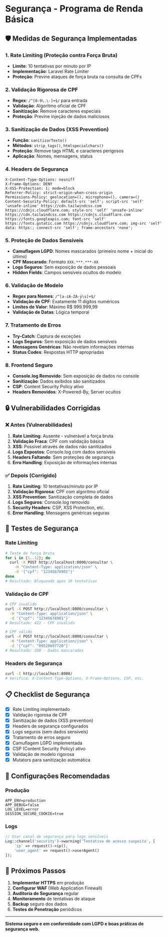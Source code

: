 # Segurança - Programa de Renda Básica

## 🛡️ Medidas de Segurança Implementadas

### 1. **Rate Limiting (Proteção contra Força Bruta)**
- **Limite**: 10 tentativas por minuto por IP
- **Implementação**: Laravel Rate Limiter
- **Proteção**: Previne ataques de força bruta na consulta de CPFs

### 2. **Validação Rigorosa de CPF**
- **Regex**: `/^[0-9\.\-]+$/` para entrada
- **Validação**: Algoritmo oficial de CPF
- **Sanitização**: Remove caracteres especiais
- **Proteção**: Previne injeção de dados maliciosos

### 3. **Sanitização de Dados (XSS Prevention)**
- **Função**: `sanitizarTexto()`
- **Métodos**: `strip_tags()`, `htmlspecialchars()`
- **Proteção**: Remove tags HTML e caracteres perigosos
- **Aplicação**: Nomes, mensagens, status

### 4. **Headers de Segurança**
```http
X-Content-Type-Options: nosniff
X-Frame-Options: DENY
X-XSS-Protection: 1; mode=block
Referrer-Policy: strict-origin-when-cross-origin
Permissions-Policy: geolocation=(), microphone=(), camera=()
Content-Security-Policy: default-src 'self'; script-src 'self' 'unsafe-inline' https://cdn.tailwindcss.com https://cdnjs.cloudflare.com; style-src 'self' 'unsafe-inline' https://cdn.tailwindcss.com https://cdnjs.cloudflare.com https://fonts.googleapis.com; font-src 'self' https://fonts.gstatic.com https://cdnjs.cloudflare.com; img-src 'self' data: https:; connect-src 'self'; frame-ancestors 'none';
```

### 5. **Proteção de Dados Sensíveis**
- **Camuflagem LGPD**: Nomes mascarados (primeiro nome + inicial do último)
- **CPF Mascarado**: Formato `XXX.***.***-XX`
- **Logs Seguros**: Sem exposição de dados pessoais
- **Hidden Fields**: Campos sensíveis ocultos do modelo

### 6. **Validação de Modelo**
- **Regex para Nomes**: `/^[a-zA-ZÀ-ÿ\s]+$/`
- **Validação de CPF**: Exatamente 11 dígitos numéricos
- **Limites de Valor**: Máximo R$ 999.999,99
- **Validação de Datas**: Lógica temporal

### 7. **Tratamento de Erros**
- **Try-Catch**: Captura de exceções
- **Logs Seguros**: Sem exposição de dados sensíveis
- **Mensagens Genéricas**: Não revelam informações internas
- **Status Codes**: Respostas HTTP apropriadas

### 8. **Frontend Seguro**
- **Console.log Removido**: Sem exposição de dados no console
- **Sanitização**: Dados exibidos são sanitizados
- **CSP**: Content Security Policy ativo
- **Headers Removidos**: X-Powered-By, Server ocultos

## 🔒 Vulnerabilidades Corrigidas

### ❌ **Antes (Vulnerabilidades)**
1. **Rate Limiting**: Ausente - vulnerável a força bruta
2. **Validação Fraca**: CPF com validação básica
3. **XSS**: Possível através de dados não sanitizados
4. **Logs Expostos**: Console.log com dados sensíveis
5. **Headers Faltando**: Sem proteções de segurança
6. **Erro Handling**: Exposição de informações internas

### ✅ **Depois (Corrigido)**
1. **Rate Limiting**: 10 tentativas/minuto por IP
2. **Validação Rigorosa**: CPF com algoritmo oficial
3. **XSS Prevention**: Sanitização completa de dados
4. **Logs Seguros**: Console.log removido
5. **Security Headers**: CSP, XSS Protection, etc.
6. **Error Handling**: Mensagens genéricas seguras

## 🚨 Testes de Segurança

### Rate Limiting
```bash
# Teste de força bruta
for i in {1..12}; do 
  curl -X POST http://localhost:8000/consultar \
    -H "Content-Type: application/json" \
    -d '{"cpf": "12345678901"}'
done
# Resultado: Bloqueado após 10 tentativas
```

### Validação de CPF
```bash
# CPF inválido
curl -X POST http://localhost:8000/consultar \
  -H "Content-Type: application/json" \
  -d '{"cpf": "12345678901"}'
# Resultado: 422 - CPF inválido

# CPF válido
curl -X POST http://localhost:8000/consultar \
  -H "Content-Type: application/json" \
  -d '{"cpf": "09528697720"}'
# Resultado: 200 - Dados mascarados
```

### Headers de Segurança
```bash
curl -I http://localhost:8000/
# Verifica: X-Content-Type-Options, X-Frame-Options, CSP, etc.
```

## 📋 Checklist de Segurança

- [x] Rate Limiting implementado
- [x] Validação rigorosa de CPF
- [x] Sanitização de dados (XSS prevention)
- [x] Headers de segurança configurados
- [x] Logs seguros (sem dados sensíveis)
- [x] Tratamento de erros seguro
- [x] Camuflagem LGPD implementada
- [x] CSP (Content Security Policy) ativo
- [x] Validação de modelo rigorosa
- [x] Mutators para sanitização automática

## 🔧 Configurações Recomendadas

### Produção
```env
APP_ENV=production
APP_DEBUG=false
LOG_LEVEL=error
SESSION_SECURE_COOKIE=true
```

### Logs
```php
// Usar canal de segurança para logs sensíveis
Log::channel('security')->warning('Tentativa de acesso suspeita', [
    'ip' => request()->ip(),
    'user_agent' => request()->userAgent()
]);
```

## 🚀 Próximos Passos

1. **Implementar HTTPS** em produção
2. **Configurar WAF** (Web Application Firewall)
3. **Auditoria de Segurança** regular
4. **Monitoramento** de tentativas de ataque
5. **Backup** seguro dos dados
6. **Testes de Penetração** periódicos

---

**Sistema seguro e em conformidade com LGPD e boas práticas de segurança web.** 